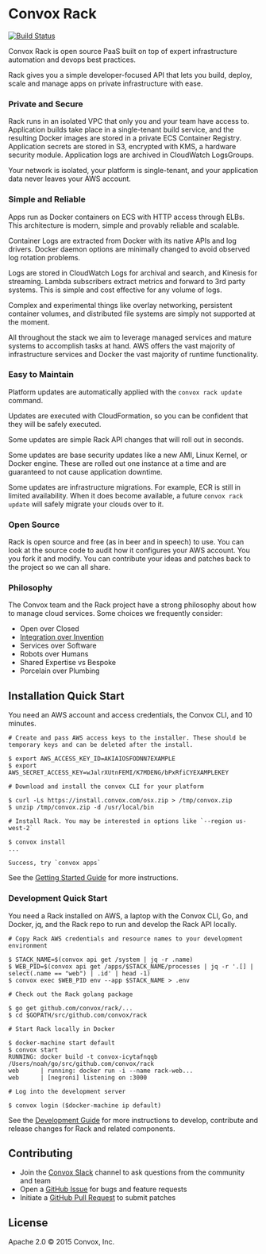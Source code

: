 # Convox Rack

[![Build Status](https://travis-ci.org/convox/rack.svg?branch=master)](https://travis-ci.org/convox/rack)

Convox Rack is open source PaaS built on top of expert infrastructure automation and devops best practices.

Rack gives you a simple developer-focused API that lets you build, deploy, scale and manage apps on private infrastructure with ease.

### Private and Secure

Rack runs in an isolated VPC that only you and your team have access to. Application builds take place in a single-tenant build service, and the resulting Docker images are stored in a private ECS Container Registry. Application secrets are stored in S3, encrypted with KMS, a hardware security module. Application logs are archived in CloudWatch LogsGroups.

Your network is isolated, your platform is single-tenant, and your application data never leaves your AWS account.

### Simple and Reliable

Apps run as Docker containers on ECS with HTTP access through ELBs. This architecture is modern, simple and provably reliable and scalable.

Container Logs are extracted from Docker with its native APIs and log drivers. Docker daemon options are minimally changed to avoid observed log rotation problems.

Logs are stored in CloudWatch Logs for archival and search, and Kinesis for streaming. Lambda subscribers extract metrics and forward to 3rd party systems. This is simple and cost effective for any volume of logs.

Complex and experimental things like overlay networking, persistent container volumes, and distributed file systems are simply not supported at the moment.

All throughout the stack we aim to leverage managed services and mature systems to accomplish tasks at hand. AWS offers the vast majority of infrastructure services and Docker the vast majority of runtime functionality.

### Easy to Maintain

Platform updates are automatically applied with the `convox rack update` command.

Updates are executed with CloudFormation, so you can be confident that they will be safely executed.

Some updates are simple Rack API changes that will roll out in seconds.

Some updates are base security updates like a new AMI, Linux Kernel, or Docker engine. These are rolled out one instance at a time and are guaranteed to not cause application downtime.

Some updates are infrastructure migrations. For example, ECR is still in limited availability. When it does become available, a future `convox rack update` will safely migrate your clouds over to it.

### Open Source

Rack is open source and free (as in beer and in speech) to use. You can look at the source code to audit how it configures your AWS account. You you fork it and modify. You can contribute your ideas and patches back to the project so we can all share.

### Philosophy

The Convox team and the Rack project have a strong philosophy about how to manage cloud services. Some choices we frequently consider:

* Open over Closed
* [Integration over Invention](https://convox.com/blog/integration-over-invention/)
* Services over Software
* Robots over Humans
* Shared Expertise vs Bespoke
* Porcelain over Plumbing

## Installation Quick Start

You need an AWS account and access credentials, the Convox CLI, and 10 minutes.

```
# Create and pass AWS access keys to the installer. These should be temporary keys and can be deleted after the install.

$ export AWS_ACCESS_KEY_ID=AKIAIOSFODNN7EXAMPLE
$ export AWS_SECRET_ACCESS_KEY=wJalrXUtnFEMI/K7MDENG/bPxRfiCYEXAMPLEKEY

# Download and install the convox CLI for your platform

$ curl -Ls https://install.convox.com/osx.zip > /tmp/convox.zip
$ unzip /tmp/convox.zip -d /usr/local/bin

# Install Rack. You may be interested in options like `--region us-west-2`

$ convox install
...

Success, try `convox apps`
```

See the [Getting Started Guide](http://convox.com/docs/getting-started/) for more instructions.

### Development Quick Start

You need a Rack installed on AWS, a laptop with the Convox CLI, Go, and Docker, jq, and the Rack repo to run and develop the Rack API locally.


```
# Copy Rack AWS credentials and resource names to your development environment

$ STACK_NAME=$(convox api get /system | jq -r .name)
$ WEB_PID=$(convox api get /apps/$STACK_NAME/processes | jq -r '.[] | select(.name == "web") | .id' | head -1)
$ convox exec $WEB_PID env --app $STACK_NAME > .env

# Check out the Rack golang package

$ go get github.com/convox/rack/...
$ cd $GOPATH/src/github.com/convox/rack

# Start Rack locally in Docker

$ docker-machine start default
$ convox start
RUNNING: docker build -t convox-icytafnqqb /Users/noah/go/src/github.com/convox/rack
web      | running: docker run -i --name rack-web...
web      | [negroni] listening on :3000

# Log into the development server

$ convox login ($docker-machine ip default)
```

See the [Development Guide](Development.md) for more instructions to develop, contribute and release changes for Rack and related components.

## Contributing

* Join the [Convox Slack](https://invite.convox.com) channel to ask questions from the community and team
* Open a [GitHub Issue](https://github.com/convox/rack/issues/new) for bugs and feature requests
* Initiate a [GitHub Pull Request](https://help.github.com/articles/using-pull-requests/) to submit patches

## License

Apache 2.0 &copy; 2015 Convox, Inc.
